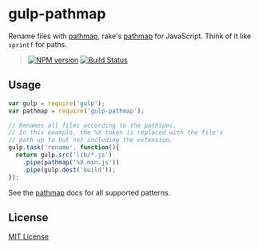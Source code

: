 # gulp-pathmap

Rename files with [pathmap][pathmap], rake's [pathmap](http://devblog.avdi.org/2014/04/24/rake-part-4-pathmap/) for JavaScript. Think of it like `sprintf` for paths.

> [![NPM version][npm-badge]][npm]
> [![Build Status][travis-badge]][travis-ci]

## Usage

``` js
var gulp = require('gulp');
var pathmap = require('gulp-pathmap');

// Renames all files according to the pathspec.
// In this example, the %X token is replaced with the file's
// path up to but not including the extension.
gulp.task('rename', function(){
  return gulp.src('lib/*.js')
    .pipe(pathmap('%X.min.js'))
    .pipe(gulp.dest('build'));
});
```

See the [pathmap][pathmap] docs for all supported patterns.

## License

[MIT License][LICENSE]

[npm]: http://badge.fury.io/js/gulp-pathmap
[npm-badge]: https://badge.fury.io/js/gulp-pathmap.svg
[travis-ci]: https://travis-ci.org/jeremyruppel/gulp-pathmap
[travis-badge]: https://travis-ci.org/jeremyruppel/gulp-pathmap.svg?branch=master
[pathmap]: https://github.com/jeremyruppel/pathmap
[LICENSE]: https://github.com/jeremyruppel/gulp-pathmap/blob/master/LICENSE
